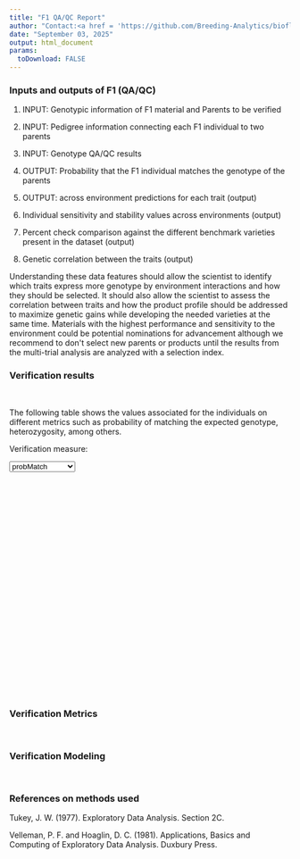 ```yaml
---
title: "F1 QA/QC Report"
author: "Contact:<a href = 'https://github.com/Breeding-Analytics/bioflow' target = '_blank'>Breeding Analytics Team, OneCGIAR</a> breedinganalytics@cgiar.org"
date: "September 03, 2025"  
output: html_document
params:
  toDownload: FALSE
---
```







### Inputs and outputs of F1 (QA/QC)


1. INPUT: Genotypic information of F1 material and Parents to be verified 

2. INPUT: Pedigree information connecting each F1 individual to two parents 

3. INPUT: Genotype QA/QC results 

3. OUTPUT: Probability that the F1 individual matches the genotype of the parents 

4. OUTPUT: across environment predictions for each trait (output) 

7. Individual sensitivity and stability values across environments (output)

8. Percent check comparison against the different benchmark varieties present in the dataset (output)

9. Genetic correlation between the traits (output)

Understanding these data features should allow the scientist to identify which traits express more genotype by environment interactions and how they should be selected. It should also allow the scientist to assess the correlation between traits and how the product profile should be addressed to maximize genetic gains while developing the needed varieties at the same time. Materials with the highest performance and sensitivity to the environment could be potential nominations for advancement although we recommend to don't select new parents or products until the results from the multi-trial analysis are analyzed with a selection index.  

### Verification results
<p>&nbsp;</p>

The following table shows the values associated for the individuals on different metrics such as probability of matching the expected genotype, heterozygosity, among others.

<!--html_preserve--><div class="form-group shiny-input-container">
<label class="control-label" id="hybridityApp_1-traitQa-label" for="hybridityApp_1-traitQa">Verification measure:</label>
<div>
<select id="hybridityApp_1-traitQa" class="shiny-input-select"><option value="probMatch" selected>probMatch</option>
<option value="heteroMexp">heteroMexp</option>
<option value="avgScore">avgScore</option>
<option value="nMarkers">nMarkers</option>
<option value="HasPed">HasPed</option>
<option value="ParentHasGeno">ParentHasGeno</option>
<option value="parHetFilter">parHetFilter</option>
<option value="heteroMp">heteroMp</option>
<option value="heteroDeviation">heteroDeviation</option>
<option value="nScore2">nScore2</option>
<option value="HasGeno">HasGeno</option></select>
<script type="application/json" data-for="hybridityApp_1-traitQa" data-nonempty="">{"plugins":["selectize-plugin-a11y"]}</script>
</div>
</div><!--/html_preserve-->

<!--html_preserve--><div class="plotly html-widget html-widget-output shiny-report-size shiny-report-theme html-fill-item" id="hybridityApp_1-outea94d0e08a60fc8f" style="width:100%;height:400px;"></div><!--/html_preserve-->


<!--html_preserve--><div class="datatables html-widget html-widget-output shiny-report-size html-fill-item" id="hybridityApp_1-outbd01cfdb784b8f15" style="width:100%;height:auto;"></div><!--/html_preserve-->



### Verification Metrics

<!--html_preserve--><div class="datatables html-widget html-widget-output shiny-report-size html-fill-item" id="hybridityApp_1-out9b347d50ead9417b" style="width:100%;height:auto;"></div><!--/html_preserve-->

<p>&nbsp;</p>

### Verification Modeling

<!--html_preserve--><div class="datatables html-widget html-widget-output shiny-report-size html-fill-item" id="hybridityApp_1-outfc136666c41a2f89" style="width:100%;height:auto;"></div><!--/html_preserve-->

<p>&nbsp;</p>

### References on methods used

Tukey, J. W. (1977). Exploratory Data Analysis. Section 2C.

Velleman, P. F. and Hoaglin, D. C. (1981). Applications, Basics and Computing of Exploratory Data Analysis. Duxbury Press.


<p>&nbsp;</p>



